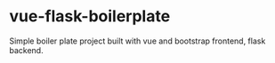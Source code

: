 # vue-flask-boilerplate
Simple boiler plate project built with vue and bootstrap frontend, flask backend.
